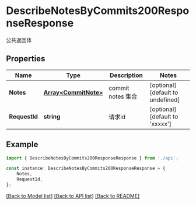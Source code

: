 # DescribeNotesByCommits200ResponseResponse

公共返回体

## Properties

Name | Type | Description | Notes
------------ | ------------- | ------------- | -------------
**Notes** | [**Array&lt;CommitNote&gt;**](CommitNote.md) | commit notes 集合 | [optional] [default to undefined]
**RequestId** | **string** | 请求id | [optional] [default to 'xxxxx']

## Example

```typescript
import { DescribeNotesByCommits200ResponseResponse } from './api';

const instance: DescribeNotesByCommits200ResponseResponse = {
    Notes,
    RequestId,
};
```

[[Back to Model list]](../README.md#documentation-for-models) [[Back to API list]](../README.md#documentation-for-api-endpoints) [[Back to README]](../README.md)
